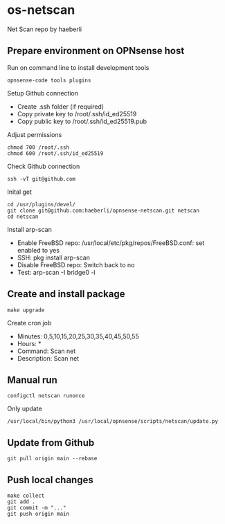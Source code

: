 # os-netscan
Net Scan repo by haeberli

## Prepare environment on OPNsense host
Run on command line to install development tools
```
opnsense-code tools plugins
```
Setup Github connection
* Create .ssh folder (if required)
* Copy private key to /root/.ssh/id_ed25519
* Copy public key to /root/.ssh/id_ed25519.pub

Adjust permissions
```
chmod 700 /root/.ssh
chmod 600 /root/.ssh/id_ed25519
```
Check Github connection
```
ssh -vT git@github.com
```
Inital get
```
cd /usr/plugins/devel/
git clone git@github.com:haeberli/opnsense-netscan.git netscan
cd netscan
```
Install arp-scan
* Enable FreeBSD repo: /usr/local/etc/pkg/repos/FreeBSD.conf: set enabled to yes
* SSH: pkg install arp-scan
* Disable FreeBSD repo: Switch back to no
* Test: arp-scan -I bridge0 -l

## Create and install package
```
make upgrade
```
Create cron job
* Minutes: 0,5,10,15,20,25,30,35,40,45,50,55
* Hours: *
* Command: Scan net
* Description: Scan net

## Manual run
```
configctl netscan runonce
```
Only update
```
/usr/local/bin/python3 /usr/local/opnsense/scripts/netscan/update.py
```

## Update from Github
```
git pull origin main --rebase
```

## Push local changes
```
make collect
git add .
git commit -m "..."
git push origin main
```
